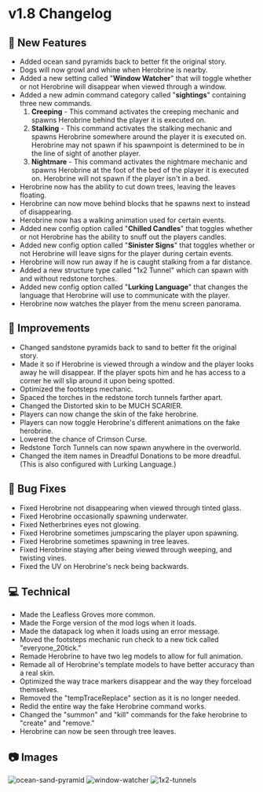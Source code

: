 # **v1.8 Changelog**

## **🚀 New Features**
- Added ocean sand pyramids back to better fit the original story.
- Dogs will now growl and whine when Herobrine is nearby.
- Added a new setting called "**Window Watcher**" that will toggle whether or not Herobrine will disappear when viewed through a window.
- Added a new admin command category called "**sightings**" containing three new commands.
    1. **Creeping** - This command activates the creeping mechanic and spawns Herobrine behind the player it is executed on.
    2. **Stalking** - This command activates the stalking mechanic and spawns Herobrine somewhere around the player it is executed on. Herobrine may not spawn if his spawnpoint is determined to be in the line of sight of another player.
    3. **Nightmare** - This command activates the nightmare mechanic and spawns Herobrine at the foot of the bed of the player it is executed on. Herobrine will not spawn if the player isn't in a bed.
- Herobrine now has the ability to cut down trees, leaving the leaves floating.
- Herobrine can now move behind blocks that he spawns next to instead of disappearing.
- Herobrine now has a walking animation used for certain events.
- Added new config option called "**Chilled Candles**" that toggles whether or not Herobrine has the ability to snuff out the players candles.
- Added new config option called "**Sinister Signs**" that toggles whether or not Herobrine will leave signs for the player during certain events.
- Herobrine will now run away if he is caught stalking from a far distance.
- Added a new structure type called "1x2 Tunnel" which can spawn with and without redstone torches.
- Added new config option called "**Lurking Language**" that changes the language that Herobrine will use to communicate with the player.
- Herobrine now watches the player from the menu screen panorama.

## **🔧 Improvements**
- Changed sandstone pyramids back to sand to better fit the original story.
- Made it so if Herobrine is viewed through a window and the player looks away he will disappear. If the player spots him and he has access to a corner he will slip around it upon being spotted.
- Optimized the footsteps mechanic.
- Spaced the torches in the redstone torch tunnels farther apart.
- Changed the Distorted skin to be MUCH SCARIER.
- Players can now change the skin of the fake herobrine.
- Players can now toggle Herobrine's different animations on the fake herobrine.
- Lowered the chance of Crimson Curse.
- Redstone Torch Tunnels can now spawn anywhere in the overworld.
- Changed the item names in Dreadful Donations to be more dreadful. (This is also configured with Lurking Language.)

## **🐛 Bug Fixes**
- Fixed Herobrine not disappearing when viewed through tinted glass.
- Fixed Herobrine occasionally spawning underwater.
- Fixed Netherbrines eyes not glowing.
- Fixed Herobrine sometimes jumpscaring the player upon spawning.
- Fixed Herobrine sometimes spawning in tree leaves.
- Fixed Herobrine staying after being viewed through weeping, and twisting vines.
- Fixed the UV on Herobrine's neck being backwards.

## **💻 Technical**
- Made the Leafless Groves more common.
- Made the Forge version of the mod logs when it loads.
- Made the datapack log when it loads using an error message.
- Moved the footsteps mechanic run check to a new tick called "everyone_20tick."
- Remade Herobrine to have two leg models to allow for full animation.
- Remade all of Herobrine's template models to have better accuracy than a real skin.
- Optimized the way trace markers disappear and the way they forceload themselves.
- Removed the "tempTraceReplace" section as it is no longer needed.
- Redid the entire way the fake Herobrine command works.
- Changed the "summon" and "kill" commands for the fake herobrine to "create" and "remove."
- Herobrine can now be seen through tree leaves.

## **📷 Images** 
![ocean-sand-pyramid](https://cdn.lunareclipse.studio/img/projects/from-the-fog/changelog/ocean-sand-pyramid.png)
![window-watcher](https://cdn.lunareclipse.studio/img/projects/from-the-fog/changelog/window-watcher.png)
![1x2-tunnels](https://cdn.lunareclipse.studio/img/projects/from-the-fog/changelog/1x2-tunnels.png)